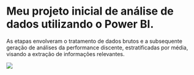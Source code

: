 

# Meu projeto inicial de análise de dados utilizando o Power BI.

As etapas envolveram o tratamento de dados brutos e a subsequente geração de análises da performance discente, estratificadas por média, visando a extração de informações relevantes.

<img src="https://tse3.mm.bing.net/th?id=OIP.6Kqelh70YGeD2F67hCFLAgHaDj&pid=Api&P=0&h=180"/>
